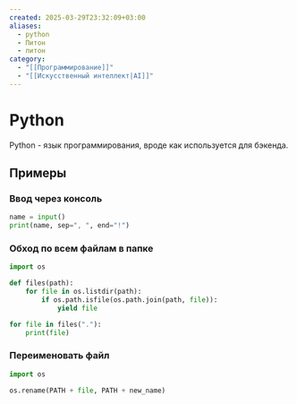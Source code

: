 ```yaml
---
created: 2025-03-29T23:32:09+03:00
aliases:
  - python
  - Питон
  - питон
category:
  - "[[Программирование]]"
  - "[[Искусственный интеллект|AI]]"
---
```


# Python

Python - язык программирования, вроде как используется для бэкенда.


## Примеры

### Ввод через консоль

``` python
name = input()
print(name, sep=", ", end="!")
```


### Обход по всем файлам в папке

```python
import os

def files(path):
	for file in os.listdir(path):
		if os.path.isfile(os.path.join(path, file)):
			yield file

for file in files("."):
	print(file)
```


### Переименовать файл

```python
import os

os.rename(PATH + file, PATH + new_name)
```


